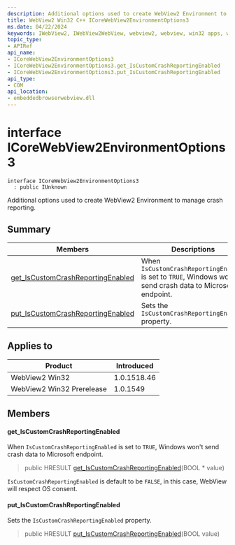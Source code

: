 ```yaml
---
description: Additional options used to create WebView2 Environment to manage crash reporting.
title: WebView2 Win32 C++ ICoreWebView2EnvironmentOptions3
ms.date: 04/22/2024
keywords: IWebView2, IWebView2WebView, webview2, webview, win32 apps, win32, edge, ICoreWebView2, ICoreWebView2Controller, browser control, edge html, ICoreWebView2EnvironmentOptions3
topic_type: 
- APIRef
api_name:
- ICoreWebView2EnvironmentOptions3
- ICoreWebView2EnvironmentOptions3.get_IsCustomCrashReportingEnabled
- ICoreWebView2EnvironmentOptions3.put_IsCustomCrashReportingEnabled
api_type:
- COM
api_location:
- embeddedbrowserwebview.dll
---
```


# interface ICoreWebView2EnvironmentOptions3

```
interface ICoreWebView2EnvironmentOptions3
  : public IUnknown
```

Additional options used to create WebView2 Environment to manage crash reporting.

## Summary

 Members                        | Descriptions
--------------------------------|---------------------------------------------
[get_IsCustomCrashReportingEnabled](#get_iscustomcrashreportingenabled) | When `IsCustomCrashReportingEnabled` is set to `TRUE`, Windows won't send crash data to Microsoft endpoint.
[put_IsCustomCrashReportingEnabled](#put_iscustomcrashreportingenabled) | Sets the `IsCustomCrashReportingEnabled` property.

## Applies to

Product                         | Introduced
--------------------------------|---------------------------------------------
WebView2 Win32            |    1.0.1518.46
WebView2 Win32 Prerelease |    1.0.1549

## Members

#### get_IsCustomCrashReportingEnabled

When `IsCustomCrashReportingEnabled` is set to `TRUE`, Windows won't send crash data to Microsoft endpoint.

> public HRESULT [get_IsCustomCrashReportingEnabled](#get_iscustomcrashreportingenabled)(BOOL * value)

`IsCustomCrashReportingEnabled` is default to be `FALSE`, in this case, WebView will respect OS consent.

#### put_IsCustomCrashReportingEnabled

Sets the `IsCustomCrashReportingEnabled` property.

> public HRESULT [put_IsCustomCrashReportingEnabled](#put_iscustomcrashreportingenabled)(BOOL value)

